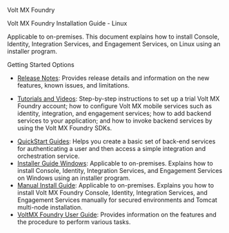                      

Volt MX  Foundry

Volt MX  Foundry Installation Guide - Linux

Applicable to on-premises. This document explains how to install Console, Identity, Integration Services, and Engagement Services, on Linux using an installer program.

<!-- Revision History -->

<!-- | Date | Document Version | Description of Modifications/Release |
| --- | --- | --- |
| 02/03/2020 | 2.1 | Document published for the V9 SP2 FixPack 1 release. The following modifications have been made: Added support for WebLogic 14c |
| 12/14/2020 | 2.0 | Document published for V9 SP2 release. The following modifications have been made: Support for Oracle 19.c Support for MySQL 5.7.31. Support for MySQL Cluster with Group Replication. Support for case sensitive collations on MSSQL Server. |
| 04/06/2020 | 1.0 | Document published for V9 release. | -->


Getting Started Options

*   [Release Notes](../../../Foundry/voltmx_foundry_release_notes/Content/VoltMX_Foundry_Release_Notes.md): Provides release details and information on the new features, known issues, and limitations.

<!-- *   [Tutorials and Videos](../../../tutorials/voltmxfoundry/Content/Overview.md): Step-by-step instructions to set up a trial Volt MX Foundry account; how to configure Volt MX mobile services such as identity, integration, and engagement services; how to add backend services to your application; and how to invoke backend services by using Volt MX Foundry SDKs. -->

*   [Tutorials and Videos](../../../tutorials/appFactory.md): Step-by-step instructions to set up a trial Volt MX Foundry account; how to configure Volt MX mobile services such as identity, integration, and engagement services; how to add backend services to your application; and how to invoke backend services by using the Volt MX Foundry SDKs.

<!-- *   [QuickStart Guides](../../../Foundry/voltmx_foundry_quickstart_guide/Content/voltmx_foundry_quickstart_guide.md): Helps you create a basic set of back-end services for authenticating a user and then access a simple integration and orchestration service. -->

*   [QuickStart Guides](../../../tutorials/voltmxFoundryOverview.md): Helps you create a basic set of back-end services for authenticating a user and then access a simple integration and orchestration service.
*   [Installer Guide Windows](../../../Foundry/voltmx_foundry_windows_install_guide/Content/Introduction.md): Applicable to on-premises. Explains how to install Console, Identity, Integration Services, and Engagement Services on Windows using an installer program.
*   [Manual Install Guide](../../../Foundry/voltmx_foundry_manual_install_guide/Content/Introduction.md): Applicable to on-premises. Explains you how to install Volt MX Foundry Console, Identity, Integration Services, and Engagement Services manually for secured environments and Tomcat multi-node installation.
*   [VoltMX Foundry User Guide](../../../Foundry/voltmx_foundry_user_guide/Content/Introduction.md): Provides information on the features and the procedure to perform various tasks.
